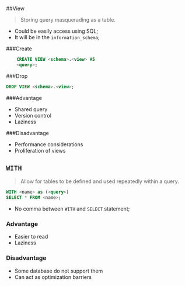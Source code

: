 ##View

> Storing query masquerading as a table.

- Could be easily access using SQL;
- It will be in the `information_schema`;

###Create

```sql
	CREATE VIEW <schema>.<view> AS
	<query>;
```

###Drop

```sql
DROP VIEW <schema>.<view>;
```

###Advantage

* Shared query
* Version control
* Laziness

###Disadvantage

* Performance considerations
* Proliferation of views

## `WITH`

> Allow for tables to be defined and used repeatedly within a query.

```sql
WITH <name> as (<query>)
SELECT * FROM <name>;
```

* No comma between `WITH` and `SELECT` statement;

### Advantage

- Easier to read
- Laziness

### Disadvantage

- Some database do not support them
- Can act as optimization barriers
